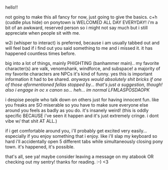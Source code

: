 hello!!

not going to make this all fancy for now, just going to give the basics.
c+h (cuddle plus hide) on ponytown is WELCOMED ALL DAY EVERYDAY! i'm a bit of an awkward, reserved person so i might not say much but i still appreciate when people sit with me.

w2i (whisper to interact) is preferred, because i am usually tabbed out and will feel bad if i find out you said something to me and i missed it. it has happened countless times before.

big into a lot of things, mainly PHIGHTING (banhammer main).. my favorite character(s) are valk, venomshank, windforce, and subspace! a majority of my favorite characters are NPCs it's kind of funny. yes this is important information it had to be shared.
*anyways would absolutely shit bricks if one of those aformentioned fellas stopped by... that's just a suggestion, though! also i engage in oc x canon so... heh... im normal LFMLASPOSDAOPK*

 i despise people who talk down on others just for having innocent fun. like you freaks are SO miserable so you have to make sure everyone else around you feels as badly as you do. it's insanely weird! (this is oddly specific BECAUSE i've seen it happen and it's just extremely cringe. i dont vibe w/ that shit AT ALL.)

 if i get comfortable around you, i'll probably get excited very easily... especially if you enjoy something that i enjoy. like i'll slap my keyboard so hard i'll accidentally open 5 different tabs while simultaneously closing pony town. it's happened, it's possible.

 that's all, see ya! maybe consider leaving a message on my atabook OR checking out my sentry! thanks for reading. :-) <3


<!--
**VEETALITY/VEETALITY** is a ✨ _special_ ✨ repository because its `README.md` (this file) appears on your GitHub profile.

Here are some ideas to get you started:

- 🔭 I’m currently working on ...
- 🌱 I’m currently learning ...
- 👯 I’m looking to collaborate on ...
- 🤔 I’m looking for help with ...
- 💬 Ask me about ...
- 📫 How to reach me: ...
- 😄 Pronouns: ...
- ⚡ Fun fact: ...
-->
